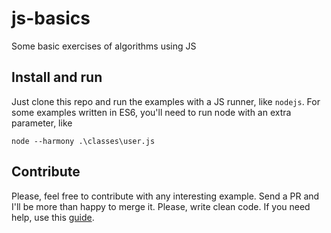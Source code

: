 # js-basics
Some basic exercises of algorithms using JS

## Install and run
Just clone this repo and run the examples with a JS runner, like `nodejs`. 
For some examples written in ES6, you'll need to run node with an extra parameter, like
```
node --harmony .\classes\user.js
```

## Contribute
Please, feel free to contribute with any interesting example. Send a PR and I'll be more than happy to merge it. Please, write clean code. If you need help, use this [guide](https://github.com/ryanmcdermott/clean-code-javascript).
<!--  -->
